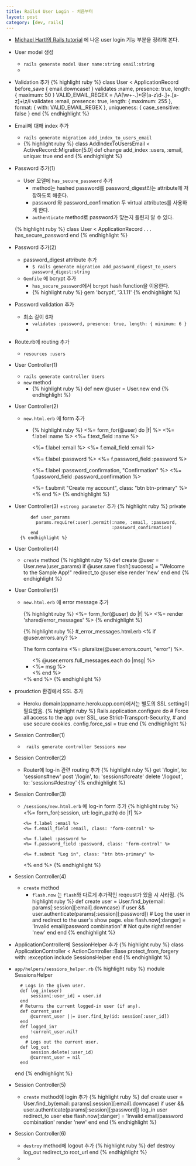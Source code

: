 ```yaml
---
title: Rails4 User Login - 처음부터
layout: post
category: [dev, rails]
---	
```


- [Michael Hartl의 Rails tutorial][railstutorial] 에 나온 user login 기능 부분을 정리해 본다.
- User model 생성
	+ `rails generate model User name:string email:string`
	+ 
- Validation 추가
	{% highlight ruby %}
		class User < ApplicationRecord
		  before_save { email.downcase! }
		  validates :name, presence: true, length: { maximum: 50 }
		  VALID_EMAIL_REGEX = /\A[\w+\-.]+@[a-z\d\-.]+\.[a-z]+\z/i
		  validates :email, presence: true, length: { maximum: 255 },
		                    format: { with: VALID_EMAIL_REGEX },
		                    uniqueness: { case_sensitive: false }
		end
	{% endhighlight %}
- Email에 대해 index 추가
	+ `rails generate migration add_index_to_users_email`
	+ {% highlight ruby %}
		class AddIndexToUsersEmail < ActiveRecord::Migration[5.0]
		  def change
		    add_index :users, :email, unique: true
		  end
		end
	{% endhighlight %}
- Password 추가(1)
	+ User 모델에 `has_secure_password` 추가
		+ method는 hashed password를 password_digest라는 attribute에 저장하도록 해준다.
		+ password 와 password_confirmation 두 virtual attributes를 사용하게 한다.
		+ `authenticate` method로  password가 맞는지 틀린지 알 수 있다.
    
    {% highlight ruby %}
        class User < ApplicationRecord
          .
          .
          .
          has_secure_password
        end
    {% endhighlight %}
- Password 추가(2)
    + password_digest attribute 추가
	   + `$ rails generate migration add_password_digest_to_users password_digest:string`
	+ `Gemfile` 에 bcrypt 추가
		+ `has_secure_password`에서 `bcrypt` hash function을 이용한다. 
		+ {% highlight ruby %}
			gem 'bcrypt',         '3.1.11'
		{% endhighlight %}
- Password validation 추가
	+ 최소 길이 6자
		* `validates :password, presence: true, length: { minimum: 6 }`
		* 
- Route.rb에 routing 추가
    + `resources :users`
- User Controller(1)
    + `rails generate controller Users`
    + `new` method
        + {% highlight ruby %}
            def new
                @user = User.new
            end
        {% endhighlight %}
- User Controller(2)
    + `new.html.erb` 에 form 추가
        * {% highlight ruby %}
        <%= form_for(@user) do |f| %>
          <%= f.label :name %>
          <%= f.text_field :name %>

          <%= f.label :email %>
          <%= f.email_field :email %>

          <%= f.label :password %>
          <%= f.password_field :password %>

          <%= f.label :password_confirmation, "Confirmation" %>
          <%= f.password_field :password_confirmation %>

          <%= f.submit "Create my account", class: "btn btn-primary" %>
        <% end %>
        {% endhighlight %}
- User Controller(3)
    +`strong parameter` 추가
        {% highlight ruby %}
         private

            def user_params
              params.require(:user).permit(:name, :email, :password,
                                           :password_confirmation)
            end
        {% endhighlight %}
- User Controller(4)
    + `create` method
        {% highlight ruby %}
          def create
            @user = User.new(user_params)
            if @user.save
              flash[:success] = "Welcome to the Sample App!"
              redirect_to @user
            else
              render 'new'
            end
          end
        {% endhighlight %}
- User Controller(5)
    + `new.html.erb` 에 error message 추가

        {% highlight ruby %}
        <%= form_for(@user) do |f| %>
            <%= render 'shared/error_messages' %>
        {% endhighlight %}

        {% highlight ruby %}
        #_error_messages.html.erb
        <% if @user.errors.any? %>
          <div id="error_explanation">
            <div class="alert alert-danger">
              The form contains <%= pluralize(@user.errors.count, "error") %>.
            </div>
            <ul>
            <% @user.errors.full_messages.each do |msg| %>
              <li><%= msg %></li>
            <% end %>
            </ul>
          </div>
        <% end %>
        {% endhighlight %}
- proudction 환경에서 SSL 추가
    + Heroku domain(appname.herokuapp.com)에서는 별도의 SSL setting이 필요없음.
    {% highlight ruby %}
        Rails.application.configure do
          # Force all access to the app over SSL, use Strict-Transport-Security,
          # and use secure cookies.
          config.force_ssl = true
        end
    {% endhighlight %}
- Session Controller(1)
    + ` rails generate controller Sessions new`
- Session Controller(2)
    - Router에 log-in 관련 routing 추가
        {% highlight ruby %}
            get    '/login',   to: 'sessions#new'
            post   '/login',   to: 'sessions#create'
            delete '/logout',  to: 'sessions#destroy'
        {% endhighlight %}
- Session Controller(3) 
    - `/sessions/new.html.erb` 에 log-in form 추가
        {% highlight ruby %}
        <%= form_for(:session, url: login_path) do |f| %>

          <%= f.label :email %>
          <%= f.email_field :email, class: 'form-control' %>

          <%= f.label :password %>
          <%= f.password_field :password, class: 'form-control' %>

          <%= f.submit "Log in", class: "btn btn-primary" %>
        <% end %>
        {% endhighlight %}
- Session Controller(4)
    - `create` method
        + `flash.now` 는 `flash`와 다르게 추가적인 reqeust가 있을 시 사라짐.
        {% highlight ruby %}
        def create
            user = User.find_by(email: params[:session][:email].downcase)
            if user && user.authenticate(params[:session][:password])
              # Log the user in and redirect to the user's show page.
            else
              flash.now[:danger] = 'Invalid email/password combination' # Not quite right!
              render 'new'
            end
          end
        {% endhighlight %}
- ApplicationController에 SessionHelper 추가 
    {% highlight ruby %}
    class ApplicationController < ActionController::Base
      protect_from_forgery with: :exception
      include SessionsHelper
    end
    {% endhighlight %}
- `app/helpers/sessions_helper.rb`
    {% highlight ruby %}
    module SessionsHelper

        # Logs in the given user.
        def log_in(user)
            session[:user_id] = user.id
        end
        # Returns the current logged-in user (if any).
        def current_user
            @current_user ||= User.find_by(id: session[:user_id])
        end
        def logged_in?
            !current_user.nil?
        end
          # Logs out the current user.
        def log_out
            session.delete(:user_id)
            @current_user = nil
        end
    end
    {% endhighlight %}
- Session Controller(5)
    + `create` method에 login 추가
    {% highlight ruby %}
    def create
        user = User.find_by(email: params[:session][:email].downcase)
        if user && user.authenticate(params[:session][:password])
          log_in user
          redirect_to user
        else
          flash.now[:danger] = 'Invalid email/password combination'
          render 'new'
        end
      end
    {% endhighlight %}
- Session Controller(6)
    + `destroy` method에 logout 추가
    {% highlight ruby %}
    def destroy
        log_out
        redirect_to root_url
    end
    {% endhighlight %}
    + 
[railstutorial]: https://www.railstutorial.org/book/_single-page
